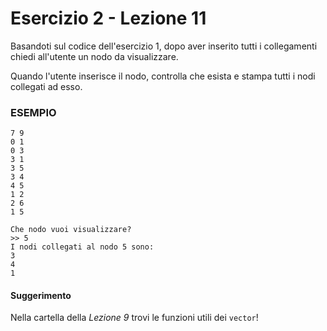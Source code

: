 # Esercizio 2 - Lezione 11

Basandoti sul codice dell'esercizio 1, dopo aver inserito tutti i collegamenti chiedi all'utente un nodo da visualizzare.

Quando l'utente inserisce il nodo, controlla che esista e stampa tutti i nodi collegati ad esso.

### ESEMPIO



```
7 9
0 1    
0 3
3 1
3 5
3 4
4 5
1 2
2 6
1 5

Che nodo vuoi visualizzare?
>> 5
I nodi collegati al nodo 5 sono:
3
4
1
```

#### Suggerimento

Nella cartella della *Lezione 9* trovi le funzioni utili dei `vector`!
